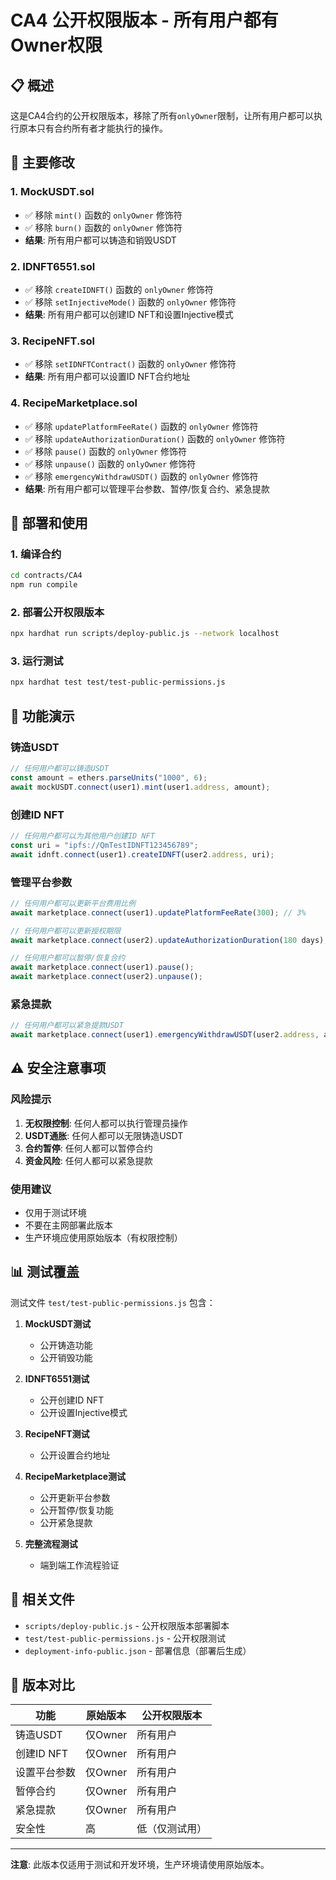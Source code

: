 # CA4 公开权限版本 - 所有用户都有Owner权限

## 📋 概述

这是CA4合约的公开权限版本，移除了所有`onlyOwner`限制，让所有用户都可以执行原本只有合约所有者才能执行的操作。

## 🔄 主要修改

### 1. MockUSDT.sol
- ✅ 移除 `mint()` 函数的 `onlyOwner` 修饰符
- ✅ 移除 `burn()` 函数的 `onlyOwner` 修饰符
- **结果**: 所有用户都可以铸造和销毁USDT

### 2. IDNFT6551.sol
- ✅ 移除 `createIDNFT()` 函数的 `onlyOwner` 修饰符
- ✅ 移除 `setInjectiveMode()` 函数的 `onlyOwner` 修饰符
- **结果**: 所有用户都可以创建ID NFT和设置Injective模式

### 3. RecipeNFT.sol
- ✅ 移除 `setIDNFTContract()` 函数的 `onlyOwner` 修饰符
- **结果**: 所有用户都可以设置ID NFT合约地址

### 4. RecipeMarketplace.sol
- ✅ 移除 `updatePlatformFeeRate()` 函数的 `onlyOwner` 修饰符
- ✅ 移除 `updateAuthorizationDuration()` 函数的 `onlyOwner` 修饰符
- ✅ 移除 `pause()` 函数的 `onlyOwner` 修饰符
- ✅ 移除 `unpause()` 函数的 `onlyOwner` 修饰符
- ✅ 移除 `emergencyWithdrawUSDT()` 函数的 `onlyOwner` 修饰符
- **结果**: 所有用户都可以管理平台参数、暂停/恢复合约、紧急提款

## 🚀 部署和使用

### 1. 编译合约
```bash
cd contracts/CA4
npm run compile
```

### 2. 部署公开权限版本
```bash
npx hardhat run scripts/deploy-public.js --network localhost
```

### 3. 运行测试
```bash
npx hardhat test test/test-public-permissions.js
```

## 🔧 功能演示

### 铸造USDT
```javascript
// 任何用户都可以铸造USDT
const amount = ethers.parseUnits("1000", 6);
await mockUSDT.connect(user1).mint(user1.address, amount);
```

### 创建ID NFT
```javascript
// 任何用户都可以为其他用户创建ID NFT
const uri = "ipfs://QmTestIDNFT123456789";
await idnft.connect(user1).createIDNFT(user2.address, uri);
```

### 管理平台参数
```javascript
// 任何用户都可以更新平台费用比例
await marketplace.connect(user1).updatePlatformFeeRate(300); // 3%

// 任何用户都可以更新授权期限
await marketplace.connect(user2).updateAuthorizationDuration(180 days);

// 任何用户都可以暂停/恢复合约
await marketplace.connect(user1).pause();
await marketplace.connect(user2).unpause();
```

### 紧急提款
```javascript
// 任何用户都可以紧急提款USDT
await marketplace.connect(user1).emergencyWithdrawUSDT(user2.address, amount);
```

## ⚠️ 安全注意事项

### 风险提示
1. **无权限控制**: 任何人都可以执行管理员操作
2. **USDT通胀**: 任何人都可以无限铸造USDT
3. **合约暂停**: 任何人都可以暂停合约
4. **资金风险**: 任何人都可以紧急提款

### 使用建议
- 仅用于测试环境
- 不要在主网部署此版本
- 生产环境应使用原始版本（有权限控制）

## 📊 测试覆盖

测试文件 `test/test-public-permissions.js` 包含：

1. **MockUSDT测试**
   - 公开铸造功能
   - 公开销毁功能

2. **IDNFT6551测试**
   - 公开创建ID NFT
   - 公开设置Injective模式

3. **RecipeNFT测试**
   - 公开设置合约地址

4. **RecipeMarketplace测试**
   - 公开更新平台参数
   - 公开暂停/恢复功能
   - 公开紧急提款

5. **完整流程测试**
   - 端到端工作流程验证

## 🔗 相关文件

- `scripts/deploy-public.js` - 公开权限版本部署脚本
- `test/test-public-permissions.js` - 公开权限测试
- `deployment-info-public.json` - 部署信息（部署后生成）

## 📝 版本对比

| 功能 | 原始版本 | 公开权限版本 |
|------|----------|--------------|
| 铸造USDT | 仅Owner | 所有用户 |
| 创建ID NFT | 仅Owner | 所有用户 |
| 设置平台参数 | 仅Owner | 所有用户 |
| 暂停合约 | 仅Owner | 所有用户 |
| 紧急提款 | 仅Owner | 所有用户 |
| 安全性 | 高 | 低（仅测试用） |

---

**注意**: 此版本仅适用于测试和开发环境，生产环境请使用原始版本。 
